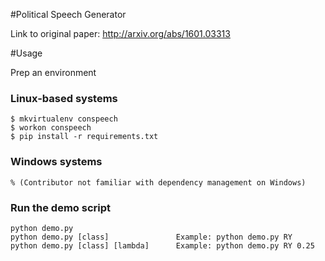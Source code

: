 #Political Speech Generator

Link to original paper: http://arxiv.org/abs/1601.03313

#Usage

Prep an environment
	
### Linux-based systems
    $ mkvirtualenv conspeech
    $ workon conspeech
    $ pip install -r requirements.txt
   
### Windows systems
    % (Contributor not familiar with dependency management on Windows)
    

### Run the demo script
   
    python demo.py
    python demo.py [class]               Example: python demo.py RY
    python demo.py [class] [lambda]      Example: python demo.py RY 0.25
